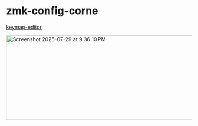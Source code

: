 # zmk-config-corne

[keymap-editor](https://nickcoutsos.github.io/keymap-editor/)

<a href="https://www.keyboard-layout-editor.com/#/gists/d00ca7da92e40d45ca4ae67fdd24d10c">
  <img width="738" height="229" alt="Screenshot 2025-07-29 at 9 36 10 PM" src="https://github.com/user-attachments/assets/203dccd3-2b4d-49c5-9adc-3a346d28c888" />
</a>
